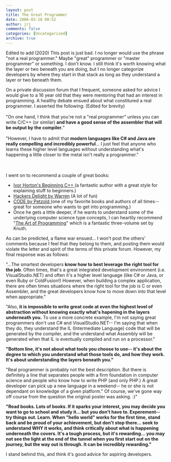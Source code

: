 ```yaml
---
layout: post
title: The Great Programmer
date: 2006-03-18 00:52
author: jrj
comments: false
categories: [Uncategorized]
archive: true
---
```


Edited to add (2020) This post is just bad. I no longer would use the phrase "not a real programmer." Maybe "great" programmer or "master programmer" or something. I don't know. I still think it's worth knowing what the layer or two beneath you are doing, but I no longer categorize developers by where they start in that stack as long as they understand a layer or two beneath them. 

On a private discussion forum that I frequent, someone asked for advice I would give to a 16 year old that they were mentoring that had an interest in programming. A healthy debate ensued about what constitured a real programmer. I asserted the following: (Edited for brevity)<br /><br />"On one hand, I think that you're not a "real programmer" unless you can write C/C++ (or similar) **and have a good sense of the assembler that will be output by the compiler.**"<br /><br />"However, I have to admit that **modern languages like C# and Java are really compelling and incredibly powerful**... I just feel that anyone who learns these higher level languages without understanding what's happening a little closer to the metal isn't really a programmer."<br /><br /><br /><p>I went on to recommend a couple of great books:</p><ul><li><a href="http://www.amazon.com/exec/obidos/ASIN/0764571974/jrjcriticaldo-20/002-6807089-6151215?%5Fencoding=UTF8&amp;camp=1789&amp;link%5Fcode=xm2">Ivor Horton's Beginning C++ </a>(a fantastic author with a great style for explaining stuff to beginners.) </li><li><a href="http://www.amazon.com/exec/obidos/ASIN/0201914654/jrjcriticaldo-20/002-6807089-6151215?%5Fencoding=UTF8&amp;camp=1789&amp;link%5Fcode=xm2">Hackers Delight by Warren</a> (A lot of fun) </li><li><a href="http://www.amazon.com/exec/obidos/ASIN/0735611319/jrjcriticaldo-20/002-6807089-6151215?%5Fencoding=UTF8&amp;camp=1789&amp;link%5Fcode=xm2">CODE by Petzold </a>(one of my favorite books and authors of all times-- great for someone who wants to get into programming.) </li><li>Once he gets a little deeper, if he wants to understand some of the underlying computer science type concepts, I can heartily recommend "<a href="http://www.amazon.com/exec/obidos/ASIN/0201485419/jrjcriticaldo-20/002-6807089-6151215?%5Fencoding=UTF8&amp;camp=1789&amp;link%5Fcode=xm2">The Art of Programming</a>" which is a fantastic three-volume set by Knuth. </li></ul><p>As can be predicted, a flame war ensued... I won't post the others' comments because I feel that they belong to them, and posting them would violate the letter and spirit of the terms of this private forum. However, my final response was as follows:</p><p>"...The smartest developers **know how to best leverage the right tool for the job**. Often times, that's a great integrated development environment (i.e. VisualStudio.NET) and often it's a higher level language (like C# or Java, or even Ruby or ColdFusion!) However, when building a complex application, there are often times situations where the right tool for the job is C or even Assembler, and the great developers know how to move down into that level when appropriate."</p><p>"Also, **it is impossible to write great code at even the highest level of abstraction without knowing exactly what's hapening in the layers underneath you.** To use a more concrete example, I'm not saying great programmers don't use C# and VisualStudio.NET-- I'm saying that when they do, they understand the IL (Intermediate Language) code that will be generated by the compiler, and the understand what Assembly will be generated when that IL is eventually compiled and run on a processor."</p><p>**"Bottom line, it's not about what tools you choose to use-- it's about the degree to which you understand what those tools do, and how they work. It's about understanding the layers beneath you."**</p><p>"Real programmer is probably not the best description. But there is definitely a line that separates people with a firm foundation in computer science and people who know how to write PHP (and only PHP.) A great developer can pick up a new language in a weekend-- he or she is not dependant on knowledge of a given platform." Of course, we've gone way off course from the question the original poster was asking. :)"</p><p>**"Read books. Lots of books. If it sparks your interest, you may decide you want to go to school and study it... but you don't have to. Experement-- try things out. Learn. When "hello world" works for the first time, stand back and be proud of your achievement, but don't stop there... seek to understand WHY it works, and think critically about what is happening underneath the covers. It's a tough process, but it's rewarding... you may not see the light at the end of the tunnel when you first start out on the journey, but the way out is through. It can be incredibly rewarding."**</p><p>I stand behind this, and think it's good advice for aspiring developers. </p>
